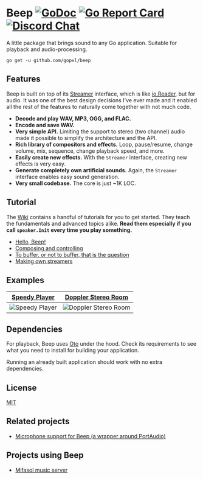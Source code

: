 # Beep [![GoDoc](https://godoc.org/github.com/gopxl/beep?status.svg)](https://godoc.org/github.com/gopxl/beep) [![Go Report Card](https://goreportcard.com/badge/github.com/gopxl/beep)](https://goreportcard.com/report/github.com/gopxl/beep) [![Discord Chat](https://img.shields.io/discord/1158461233121468496)](https://discord.gg/erpa32cB)

A little package that brings sound to any Go application. Suitable for playback and audio-processing.

```
go get -u github.com/gopxl/beep
```

## Features

Beep is built on top of its [Streamer](https://godoc.org/github.com/gopxl/beep#Streamer) interface, which is like [io.Reader](https://golang.org/pkg/io/#Reader), but for audio. It was one of the best design decisions I've ever made and it enabled all the rest of the features to naturally come together with not much code.

- **Decode and play WAV, MP3, OGG, and FLAC.**
- **Encode and save WAV.**
- **Very simple API.** Limiting the support to stereo (two channel) audio made it possible to simplify the architecture and the API.
- **Rich library of compositors and effects.** Loop, pause/resume, change volume, mix, sequence, change playback speed, and more.
- **Easily create new effects.** With the `Streamer` interface, creating new effects is very easy.
- **Generate completely own artificial sounds.** Again, the `Streamer` interface enables easy sound generation.
- **Very small codebase.** The core is just ~1K LOC.

## Tutorial

The [Wiki](https://github.com/gopxl/beep/wiki) contains a handful of tutorials for you to get started. They teach the fundamentals and advanced topics alike. **Read them especially if you call `speaker.Init` every time you play something.**

- [Hello, Beep!](https://github.com/gopxl/beep/wiki/Hello,-Beep!)
- [Composing and controlling](https://github.com/gopxl/beep/wiki/Composing-and-controlling)
- [To buffer, or not to buffer, that is the question](https://github.com/gopxl/beep/wiki/To-buffer,-or-not-to-buffer,-that-is-the-question)
- [Making own streamers](https://github.com/gopxl/beep/wiki/Making-own-streamers)

## Examples

| [Speedy Player](https://github.com/gopxl/beep/tree/master/examples/speedy-player) | [Doppler Stereo Room](https://github.com/gopxl/beep/tree/master/examples/doppler-stereo-room) |
| --- | --- |
| ![Speedy Player](https://github.com/gopxl/beep/blob/master/examples/speedy-player/screenshot.png) | ![Doppler Stereo Room](https://github.com/gopxl/beep/blob/master/examples/doppler-stereo-room/screenshot.png) |

## Dependencies

For playback, Beep uses [Oto](https://github.com/hajimehoshi/oto) under the hood. Check its requirements to see what you need to install for building your application.

Running an already built application should work with no extra dependencies.

## License

[MIT](https://github.com/gopxl/beep/blob/master/LICENSE)

## Related projects

- [Microphone support for Beep (a wrapper around PortAudio)](https://github.com/MarkKremer/microphone)

## Projects using Beep

- [Mifasol music server](https://github.com/jypelle/mifasol)
